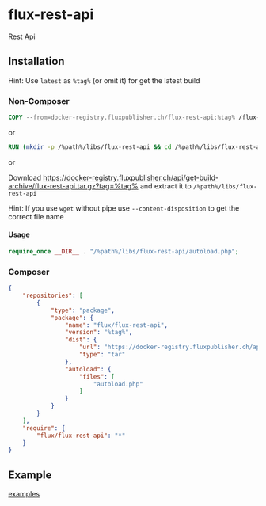 # flux-rest-api

Rest Api

## Installation

Hint: Use `latest` as `%tag%` (or omit it) for get the latest build

### Non-Composer

```dockerfile
COPY --from=docker-registry.fluxpublisher.ch/flux-rest-api:%tag% /flux-rest-api /%path%/libs/flux-rest-api
```

or

```dockerfile
RUN (mkdir -p /%path%/libs/flux-rest-api && cd /%path%/libs/flux-rest-api && wget -O - https://docker-registry.fluxpublisher.ch/api/get-build-archive/flux-rest-api.tar.gz?tag=%tag% | tar -xz --strip-components=1)
```

or

Download https://docker-registry.fluxpublisher.ch/api/get-build-archive/flux-rest-api.tar.gz?tag=%tag% and extract it to `/%path%/libs/flux-rest-api`

Hint: If you use `wget` without pipe use `--content-disposition` to get the correct file name

#### Usage

```php
require_once __DIR__ . "/%path%/libs/flux-rest-api/autoload.php";
```

### Composer

```json
{
    "repositories": [
        {
            "type": "package",
            "package": {
                "name": "flux/flux-rest-api",
                "version": "%tag%",
                "dist": {
                    "url": "https://docker-registry.fluxpublisher.ch/api/get-build-archive/flux-rest-api.tar.gz?tag=%tag%",
                    "type": "tar"
                },
                "autoload": {
                    "files": [
                        "autoload.php"
                    ]
                }
            }
        }
    ],
    "require": {
        "flux/flux-rest-api": "*"
    }
}
```

## Example

[examples](examples)
